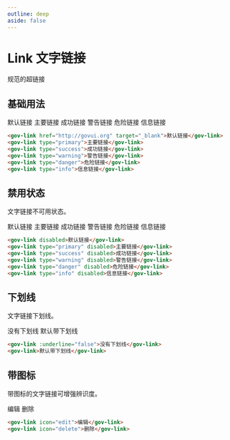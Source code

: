 ```yaml
---
outline: deep
aside: false
---
```


# Link 文字链接

规范的超链接

## 基础用法

<demo-container class="demo-gov-link">
	<gov-link href="http://govui.org" target="_blank">默认链接</gov-link>
	<gov-link type="primary">主要链接</gov-link>
	<gov-link type="success">成功链接</gov-link>
	<gov-link type="warning">警告链接</gov-link>
	<gov-link type="danger">危险链接</gov-link>
	<gov-link type="info">信息链接</gov-link>
</demo-container>

```md
<gov-link href="http://govui.org" target="_blank">默认链接</gov-link>
<gov-link type="primary">主要链接</gov-link>
<gov-link type="success">成功链接</gov-link>
<gov-link type="warning">警告链接</gov-link>
<gov-link type="danger">危险链接</gov-link>
<gov-link type="info">信息链接</gov-link>
```

## 禁用状态

文字链接不可用状态。

<demo-container class="demo-gov-link">
	<gov-link disabled>默认链接</gov-link>
	<gov-link type="primary" disabled>主要链接</gov-link>
	<gov-link type="success" disabled>成功链接</gov-link>
	<gov-link type="warning" disabled>警告链接</gov-link>
	<gov-link type="danger" disabled>危险链接</gov-link>
	<gov-link type="info" disabled>信息链接</gov-link>
</demo-container>

```md
<gov-link disabled>默认链接</gov-link>
<gov-link type="primary" disabled>主要链接</gov-link>
<gov-link type="success" disabled>成功链接</gov-link>
<gov-link type="warning" disabled>警告链接</gov-link>
<gov-link type="danger" disabled>危险链接</gov-link>
<gov-link type="info" disabled>信息链接</gov-link>
```

## 下划线

文字链接下划线。

<demo-container class="demo-gov-link">
	<gov-link :underline="false">没有下划线</gov-link>
	<gov-link type="primary">默认带下划线</gov-link>
</demo-container>

```md
<gov-link :underline="false">没有下划线</gov-link>
<gov-link>默认带下划线</gov-link>
```

## 带图标

带图标的文字链接可增强辨识度。

<demo-container class="demo-gov-link">
	<gov-link icon="edit">编辑</gov-link>
	<gov-link icon="delete">删除</gov-link>
</demo-container>

```md
<gov-link icon="edit">编辑</gov-link>
<gov-link icon="delete">删除</gov-link>
```
